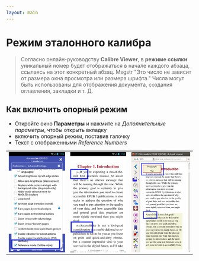 ```yaml
---
layout: main
---
```


# Режим эталонного калибра

> Согласно онлайн-руководству **Calibre Viewer**, в **режиме ссылки** уникальный номер будет отображаться в начале каждого абзаца, ссылаясь на этот конкретный абзац. Msgstr &quot;Это число не зависит от размера окна просмотра или размера шрифта.&quot; Числа могут быть использованы для отображения документа, создания оглавления, закладки и т. Д.

## Как включить опорный режим
* Откройте окно **Параметры** и нажмите на _Дополнительные параметры_, чтобы открыть вкладку
* включить опорный режим, поставив галочку
* Текст с отображенными _Reference Numbers_

||||
|-|-|-|
|![](1.png)|![](3.png)|![](2.png)|
